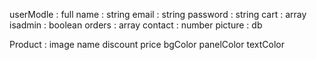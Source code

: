 userModle : 
    full name : string
    email : string
    password : string
    cart : array
    isadmin : boolean
    orders : array
    contact : number
    picture : db

Product :
    image
    name
    discount
    price
    bgColor
    panelColor
    textColor    